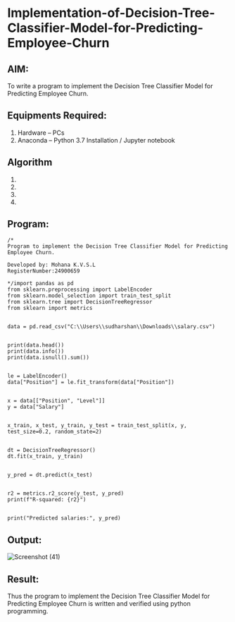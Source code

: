 # Implementation-of-Decision-Tree-Classifier-Model-for-Predicting-Employee-Churn

## AIM:
To write a program to implement the Decision Tree Classifier Model for Predicting Employee Churn.

## Equipments Required:
1. Hardware – PCs
2. Anaconda – Python 3.7 Installation / Jupyter notebook

## Algorithm
1. 
2. 
3. 
4. 

## Program:
```
/*
Program to implement the Decision Tree Classifier Model for Predicting Employee Churn.

Developed by: Mohana K.V.S.L
RegisterNumber:24900659

*/import pandas as pd
from sklearn.preprocessing import LabelEncoder
from sklearn.model_selection import train_test_split
from sklearn.tree import DecisionTreeRegressor
from sklearn import metrics


data = pd.read_csv("C:\\Users\\sudharshan\\Downloads\\salary.csv")


print(data.head())
print(data.info())
print(data.isnull().sum())


le = LabelEncoder()
data["Position"] = le.fit_transform(data["Position"])


x = data[["Position", "Level"]]
y = data["Salary"]              


x_train, x_test, y_train, y_test = train_test_split(x, y, test_size=0.2, random_state=2)


dt = DecisionTreeRegressor()
dt.fit(x_train, y_train)


y_pred = dt.predict(x_test)


r2 = metrics.r2_score(y_test, y_pred)
print(f"R-squared: {r2}")


print("Predicted salaries:", y_pred)
```

## Output:
![Screenshot (41)](https://github.com/user-attachments/assets/cc1fbe54-2929-4cdb-8909-a7e532f53f10)



## Result:
Thus the program to implement the  Decision Tree Classifier Model for Predicting Employee Churn is written and verified using python programming.
